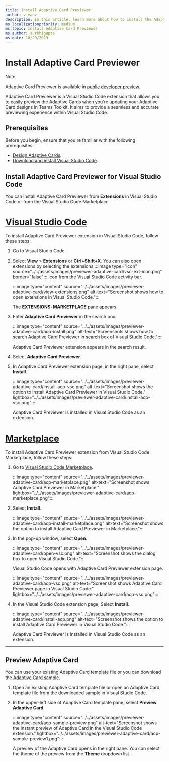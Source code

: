 ```yaml
---
title: Install Adaptive Card Previewer
author: v-vanv
description: In this article, learn more about how to install the Adaptive Card Previewer extension for Visual Studio Code code and Visual Studio Code Marketplace.
ms.localizationpriority: medium
ms.topic: Install Adaptive Card Previewer
ms.author: surbhigupta
ms.date: 10/20/2023
---
```


# Install Adaptive Card Previewer

> [!NOTE]
> Adaptive Card Previewer is available in [public developer preview](../../resources/dev-preview/developer-preview-intro.md).

Adaptive Card Previewer is a Visual Studio Code extension that allows you to easily preview the Adaptive Cards when you're updating your Adaptive Card designs in Teams Toolkit. It aims to provide a seamless and accurate previewing experience within Visual Studio Code.

## Prerequisites

Before you begin, ensure that you're familiar with the following prerequisites:

* [Design Adaptive Cards](../../task-modules-and-cards/cards/design-effective-cards.md).
* [Download and install Visual Studio Code](https://code.visualstudio.com/Download).

## Install Adaptive Card Previewer for Visual Studio Code

You can install Adaptive Card Previewer from **Extensions** in Visual Studio Code or from the Visual Studio Code Marketplace.

# [Visual Studio Code](#tab/vscode)

To install Adaptive Card Previewer extension in Visual Studio Code, follow these steps:

1. Go to Visual Studio Code.
1. Select **View** > **Extensions** or **Ctrl+Shift+X**. You can also open extensions by selecting the extensions :::image type="icon" source="../../assets/images/previewer-adaptive-card/vsc-ext-icon.png" border="false"::: icon from the Visual Studio Code activity bar.

    :::image type="content" source="../../assets/images/previewer-adaptive-card/view-extensions.png" alt-text="Screenshot shows how to open extensions in Visual Studio Code.":::

    The **EXTENSIONS: MARKETPLACE** pane appears.

1. Enter **Adaptive Card Previewer** in the search box.

   :::image type="content" source="../../assets/images/previewer-adaptive-card/acp-install.png" alt-text="Screenshots shows how to search Adaptive Card Previewer in search box of Visual Studio Code.":::

   Adaptive Card Previewer extension appears in the search result.

1. Select **Adaptive Card Previewer**.
1. In Adaptive Card Previewer extension page, in the right pane, select  **Install**.

   :::image type="content" source="../../assets/images/previewer-adaptive-card/install-acp-vsc.png" alt-text="Screenshot shows the option to install Adaptive Card Previewer in Visual Studio Code." lightbox="../../assets/images/previewer-adaptive-card/install-acp-vsc.png":::

   Adaptive Card Previewer is installed in Visual Studio Code as an extension.

# [Marketplace](#tab/marketplace)

To install Adaptive Card Previewer extension from Visual Studio Code Marketplace, follow these steps:

1. Go to [Visual Studio Code Marketplace](https://marketplace.visualstudio.com/items?itemName=TeamsDevApp.vscode-adaptive-cards).

   :::image type="content" source="../../assets/images/previewer-adaptive-card/acp-marketplace.png" alt-text="Screenshot shows Adaptive Card Previewer in Marketplace." lightbox="../../assets/images/previewer-adaptive-card/acp-marketplace.png":::

1. Select **Install**.

   :::image type="content" source="../../assets/images/previewer-adaptive-card/acp-install-marketplace.png" alt-text="Screenshot shows the option to install Adaptive Card Previewer in Marketplace.":::

1. In the pop-up window, select **Open**.

   :::image type="content" source="../../assets/images/previewer-adaptive-card/open-vsc.png" alt-text="Screenshot shows the dialog box to open Visual Studio Code.":::

   Visual Studio Code opens with Adaptive Card Previewer extension page.

   :::image type="content" source="../../assets/images/previewer-adaptive-card/acp-vsc.png" alt-text="Screenshot shows Adaptive Card Previewer page in Visual Studio Code." lightbox="../../assets/images/previewer-adaptive-card/acp-vsc.png":::

1. In the Visual Studio Code extension page, Select **Install**.

   :::image type="content" source="../../assets/images/previewer-adaptive-card/install-acp.png" alt-text="Screenshot shows the option to install Adaptive Card Previewer in Visual Studio Code.":::

   Adaptive Card Previewer is installed in Visual Studio Code as an extension.

---

## Preview Adaptive Card

You can use your existing Adaptive Card template file or you can download the [Adaptive Card sample](https://github.com/OfficeDev/acpreviewer/tree/main/card-samples).

1. Open an existing Adaptive Card template file or open an Adaptive Card template file from the downloaded sample in Visual Studio Code.
1. In the upper-left side of Adaptive Card template pane, select **Preview Adaptive Card**.

    :::image type="content" source="../../assets/images/previewer-adaptive-card/acp-sample-preview.png" alt-text="Screenshot shows the instant preview of Adaptive Card in the Visual Studio Code extension." lightbox="../../assets/images/previewer-adaptive-card/acp-sample-preview1.png":::

    A preview of the Adaptive Card opens in the right pane. You can select the theme of the preview from the **Theme** dropdown list.
